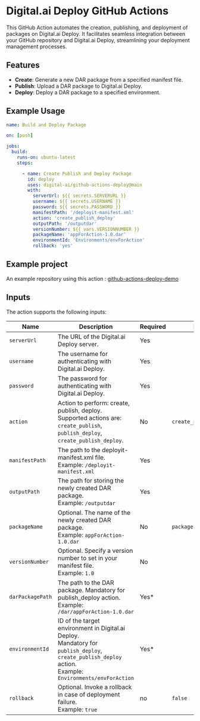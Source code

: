 # Digital.ai Deploy GitHub Actions

This GitHub Action automates the creation, publishing, and deployment of packages on Digital.ai Deploy. It facilitates seamless integration between your GitHub repository and Digital.ai Deploy, streamlining your deployment management processes.

## Features

- **Create**: Generate a new DAR package from a specified manifest file.
- **Publish**: Upload a DAR package to Digital.ai Deploy.
- **Deploy**: Deploy a DAR package to a specified environment.

## Example Usage

```yaml
name: Build and Deploy Package

on: [push]

jobs:
  build:
    runs-on: ubuntu-latest
    steps:

      - name: Create Publish and Deploy Package
        id: deploy
        uses: digital-ai/github-actions-deploy@main
        with:
          serverUrl: ${{ secrets.SERVERURL }}
          username: ${{ secrets.USERNAME }}
          password: ${{ secrets.PASSWORD }}
          manifestPath: '/deployit-manifest.xml'
          action: 'create_publish_deploy'
          outputPath: '/outputdar'
          versionNumber: ${{ vars.VERSIONNUMBER }}
          packageName: 'appForAction-1.0.dar'
          environmentId: 'Environments/envForAction'
          rollback: 'yes'
 ```
## Example project 

An example repository using this action : <a href="https://github.com/digital-ai/github-actions-deploy-demo" target="_blank">github-actions-deploy-demo</a>


## Inputs

The action supports the following inputs:

| Name            | Description                                                                                                                                                         | Required | Default                 |
|-----------------|---------------------------------------------------------------------------------------------------------------------------------------------------------------------|----------|-------------------------|
| `serverUrl`     | The URL of the Digital.ai Deploy server.                                                                                                                            | Yes      |                         |
| `username`      | The username for authenticating with Digital.ai Deploy.                                                                                                             | Yes      |                         |
| `password`      | The password for authenticating with Digital.ai Deploy.                                                                                                             | Yes      |                         |
| `action`        | Action to perform: create, publish, deploy. <br/>Supported actions are:<br/>`create_publish`, `publish_deploy`, `create_publish_deploy`.                            | No       | `create_publish_deploy` |
| `manifestPath`  | The path to the deployit-manifest.xml file. <br/>Example: `/deployit-manifest.xml`                                                                                  | Yes      |                         |
| `outputPath`    | The path for storing the newly created DAR package. <br/>Example: `/outputdar`                                                                                      | Yes      |                         |
| `packageName`   | Optional. The name of the newly created DAR package. <br/>Example: `appForAction-1.0.dar`                                                                           | No       | `package.dar`           |
| `versionNumber` | Optional. Specify a version number to set in your manifest file.  <br/>Example: `1.0`                                                                               | No       |                         |
| `darPackagePath`| The path to the DAR package. Mandatory for publish_deploy action. <br/>Example: `/dar/appForAction-1.0.dar`                                                         | Yes*     |                         |
| `environmentId` | ID of the target environment in Digital.ai Deploy. <br/> Mandatory for `publish_deploy`, `create_publish_deploy` action. <br/> Example: `Environments/envForAction` | Yes*     |                         |
| `rollback`      | Optional. Invoke a rollback in case of deployment failure. <br/>Example: `true`                                                                                     | no       |  `false`                |
